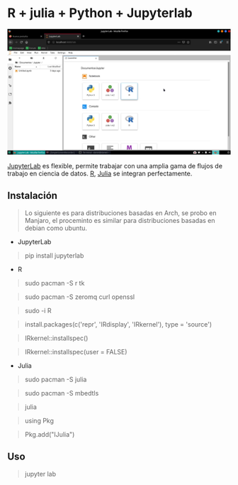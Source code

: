 # R + julia + Python + Jupyterlab


![imag](screen.png)

[JupyterLab](https://jupyter.org/) es flexible, permite trabajar con una amplia gama de flujos de trabajo en ciencia de datos. [R](https://www.r-project.org/), [Julia](https://julialang.org/) se integran perfectamente.

## Instalación

> Lo siguiente es para distribuciones basadas en Arch, se probo en Manjaro, el proceminto es similar para distribuciones basadas en debian como ubuntu.

* JupyterLab

> pip install jupyterlab

* R  

> sudo pacman -S r tk

> sudo pacman -S zeromq curl openssl

> sudo -i R

> install.packages(c('repr', 'IRdisplay', 'IRkernel'), type = 'source')

> IRkernel::installspec()

> IRkernel::installspec(user = FALSE)

* Julia

> sudo pacman -S julia

> sudo pacman -S mbedtls

> julia

> using Pkg

> Pkg.add("IJulia")


## Uso

> jupyter lab
